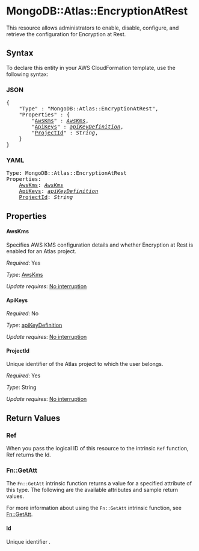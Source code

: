 # MongoDB::Atlas::EncryptionAtRest

This resource allows administrators to enable, disable, configure, and retrieve the configuration for Encryption at Rest.

## Syntax

To declare this entity in your AWS CloudFormation template, use the following syntax:

### JSON

<pre>
{
    "Type" : "MongoDB::Atlas::EncryptionAtRest",
    "Properties" : {
        "<a href="#awskms" title="AwsKms">AwsKms</a>" : <i><a href="awskms.md">AwsKms</a></i>,
        "<a href="#apikeys" title="ApiKeys">ApiKeys</a>" : <i><a href="apikeydefinition.md">apiKeyDefinition</a></i>,
        "<a href="#projectid" title="ProjectId">ProjectId</a>" : <i>String</i>,
    }
}
</pre>

### YAML

<pre>
Type: MongoDB::Atlas::EncryptionAtRest
Properties:
    <a href="#awskms" title="AwsKms">AwsKms</a>: <i><a href="awskms.md">AwsKms</a></i>
    <a href="#apikeys" title="ApiKeys">ApiKeys</a>: <i><a href="apikeydefinition.md">apiKeyDefinition</a></i>
    <a href="#projectid" title="ProjectId">ProjectId</a>: <i>String</i>
</pre>

## Properties

#### AwsKms

Specifies AWS KMS configuration details and whether Encryption at Rest is enabled for an Atlas project.

_Required_: Yes

_Type_: <a href="awskms.md">AwsKms</a>

_Update requires_: [No interruption](https://docs.aws.amazon.com/AWSCloudFormation/latest/UserGuide/using-cfn-updating-stacks-update-behaviors.html#update-no-interrupt)

#### ApiKeys

_Required_: No

_Type_: <a href="apikeydefinition.md">apiKeyDefinition</a>

_Update requires_: [No interruption](https://docs.aws.amazon.com/AWSCloudFormation/latest/UserGuide/using-cfn-updating-stacks-update-behaviors.html#update-no-interrupt)

#### ProjectId

Unique identifier of the Atlas project to which the user belongs.

_Required_: Yes

_Type_: String

_Update requires_: [No interruption](https://docs.aws.amazon.com/AWSCloudFormation/latest/UserGuide/using-cfn-updating-stacks-update-behaviors.html#update-no-interrupt)

## Return Values

### Ref

When you pass the logical ID of this resource to the intrinsic `Ref` function, Ref returns the Id.

### Fn::GetAtt

The `Fn::GetAtt` intrinsic function returns a value for a specified attribute of this type. The following are the available attributes and sample return values.

For more information about using the `Fn::GetAtt` intrinsic function, see [Fn::GetAtt](https://docs.aws.amazon.com/AWSCloudFormation/latest/UserGuide/intrinsic-function-reference-getatt.html).

#### Id

Unique identifier .

